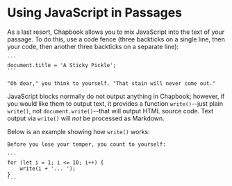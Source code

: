 # Using JavaScript in Passages

As a last resort, Chapbook allows you to mix JavaScript into the text of your passage. To do this, use a code fence (three backticks on a single line, then your code, then another three backticks on a separate line):

<pre><code>```
document.title = 'A Sticky Pickle';
```

"Oh dear," you think to yourself. "That stain will never come out."</code></pre>

JavaScript blocks normally do not output anything in Chapbook; however, if you would like them to output text, it provides a function `write()`--just plain `write()`, not `document.write()`--that will output HTML source code. Text output via `write()` will _not_ be processed as Markdown.

Below is an example showing how `write()` works:

<pre><code>Before you lose your temper, you count to yourself:

```
for (let i = 1; i &lt;= 10; i++) {
	write(i + '... ');
}
```</code></pre>